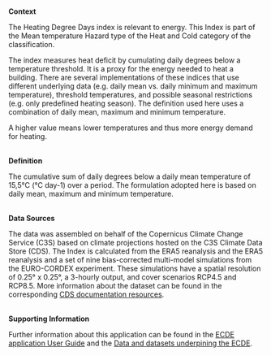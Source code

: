 <br />**Context**

The Heating Degree Days index is relevant to energy. This Index is part of the Mean temperature Hazard type of the Heat and Cold category of the classification.

The index measures heat deficit by cumulating daily degrees below a temperature threshold. It is a proxy for the energy needed to heat a building. There are several implementations of these indices that use different underlying data (e.g. daily mean vs. daily minimum and maximum temperature), threshold temperatures, and possible seasonal restrictions (e.g. only predefined heating season). The definition used here uses a combination of daily mean, maximum and minimum temperature.

A higher value means lower temperatures and thus more energy demand for heating.

<br />**Definition**

The cumulative sum of daily degrees below a daily mean temperature of 15,5°C (°C day-1) over a period. The formulation adopted here is based on daily mean, maximum and minimum temperature.

<br />**Data Sources**

The data was assembled on behalf of the Copernicus Climate Change Service (C3S) based on climate projections hosted on the C3S Climate Data Store (CDS). The Index is calculated from the ERA5 reanalysis and the ERA5 reanalysis and a set of nine bias-corrected multi-model simulations from the EURO-CORDEX experiment. These simulations have a spatial resolution of 0.25° x 0.25°, a 3-hourly output, and cover scenarios RCP4.5 and RCP8.5. More information about the dataset can be found in the corresponding [CDS documentation resources](https://cds.climate.copernicus.eu/cdsapp#!/dataset/sis-energy-derived-projections).

<br />**Supporting Information**

Further information about this application can be found in the [ECDE application User Guide](https://confluence.ecmwf.int/display/ECDE/1.+ECDE+Indicators+visualisation+application%3A+User+Guide) and the [Data and datasets underpining the ECDE](https://confluence.ecmwf.int/display/ECDE/2.+ECDE+indicators+and+input+datasets).
